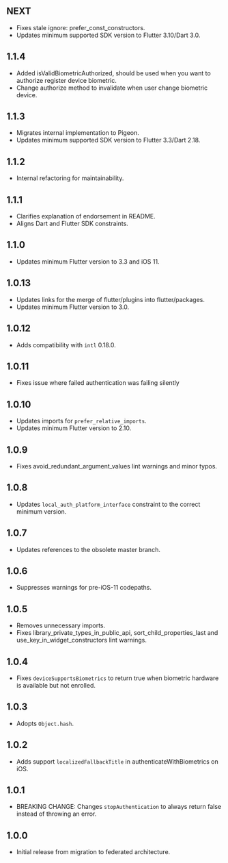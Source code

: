## NEXT

* Fixes stale ignore: prefer_const_constructors.
* Updates minimum supported SDK version to Flutter 3.10/Dart 3.0.

## 1.1.4

- Added isValidBiometricAuthorized, should be used when you want to authorize register device biometric.
- Change authorize method to invalidate when user change biometric device.

## 1.1.3

* Migrates internal implementation to Pigeon.
* Updates minimum supported SDK version to Flutter 3.3/Dart 2.18.

## 1.1.2

* Internal refactoring for maintainability.

## 1.1.1

* Clarifies explanation of endorsement in README.
* Aligns Dart and Flutter SDK constraints.

## 1.1.0

* Updates minimum Flutter version to 3.3 and iOS 11.

## 1.0.13

* Updates links for the merge of flutter/plugins into flutter/packages.
* Updates minimum Flutter version to 3.0.

## 1.0.12

* Adds compatibility with `intl` 0.18.0.

## 1.0.11

* Fixes issue where failed authentication was failing silently

## 1.0.10

* Updates imports for `prefer_relative_imports`.
* Updates minimum Flutter version to 2.10.

## 1.0.9

* Fixes avoid_redundant_argument_values lint warnings and minor typos.

## 1.0.8

* Updates `local_auth_platform_interface` constraint to the correct minimum
  version.

## 1.0.7

* Updates references to the obsolete master branch.

## 1.0.6

* Suppresses warnings for pre-iOS-11 codepaths.

## 1.0.5

* Removes unnecessary imports.
* Fixes library_private_types_in_public_api, sort_child_properties_last and use_key_in_widget_constructors
  lint warnings.

## 1.0.4

* Fixes `deviceSupportsBiometrics` to return true when biometric hardware
  is available but not enrolled.

## 1.0.3

* Adopts `Object.hash`.

## 1.0.2

* Adds support `localizedFallbackTitle` in authenticateWithBiometrics on iOS.

## 1.0.1

* BREAKING CHANGE: Changes `stopAuthentication` to always return false instead of throwing an error.

## 1.0.0

* Initial release from migration to federated architecture.
